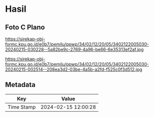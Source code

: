 # Hasil

## Foto C Plano

https://sirekap-obj-formc.kpu.go.id/e0b7/pemilu/ppwp/34/02/12/20/05/3402122005030-20240215-030228--5a82be9c-2769-4a96-be66-6e35313ef2af.jpg

https://sirekap-obj-formc.kpu.go.id/e0b7/pemilu/ppwp/34/02/12/20/05/3402122005030-20240215-002514--208ea3d2-03be-4a5b-a2fd-f525c0f3d512.jpg


## Metadata

| Key        | Value               |
| ---------- | ------------------- |
| Time Stamp | 2024-02-15 12:00:28 |



